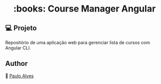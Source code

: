 <h1 align="center">:books: Course Manager Angular</h1>

## :computer: Projeto
Repositório de uma aplicação web para gerenciar lista de cursos com Angular CLI. 

## Author
:boy: [Paulo Alves](https://github.com/PauloAlves8039)
